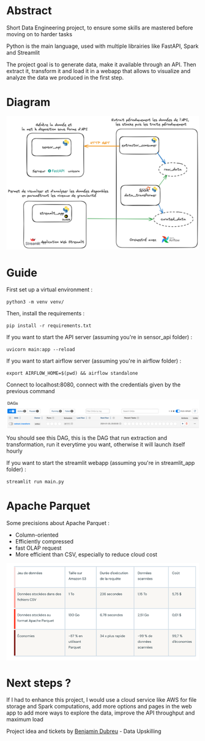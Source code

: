 # Abstract
Short Data Engineering project, to ensure some skills are mastered before moving on to harder tasks

Python is the main language, used with multiple librairies like FastAPI, Spark and Streamlit

The project goal is to generate data, make it available through an API.
Then extract it, transform it  and load it in a webapp that allows to visualize and analyze the data we produced in the first step. 

# Diagram

![schemadubreu.png](schema%2Fschemadubreu.png)

# Guide

First set up a virtual environment :

`python3 -m venv venv/`

Then, install the requirements :

`pip install -r requirements.txt`

If you want to start the API server (assuming you're in sensor_api folder) :

`uvicorn main:app --reload`

If you want to start airflow server (assuming you're in airflow folder) :

`export AIRFLOW_HOME=$(pwd) && airflow standalone`

Connect to localhost:8080, connect with the credentials given by the previous command

![airflow.png](schema%2Fairflow.png)

You should see this DAG, this is the DAG that run extraction and transformation, run it everytime you want, otherwise it will launch itself hourly

If you want to start the streamlit webapp (assuming you're in streamlit_app folder) :

`streamlit run main.py`

# Apache Parquet

Some precisions about Apache Parquet :
- Column-oriented
- Efficiently compressed
- fast OLAP request
- More efficient than CSV, especially to reduce cloud cost

![img.png](schema%2Fimg.png)

# Next steps ?

If I had to enhance this project, I would use a cloud service like AWS for file storage and Spark computations,
add more options and pages in the web app to add more ways to explore the data, improve the API throughput and maximum load

Project idea and tickets by [Benjamin Dubreu](https://www.linkedin.com/in/benjamin-dubreu-data/) - Data Upskilling